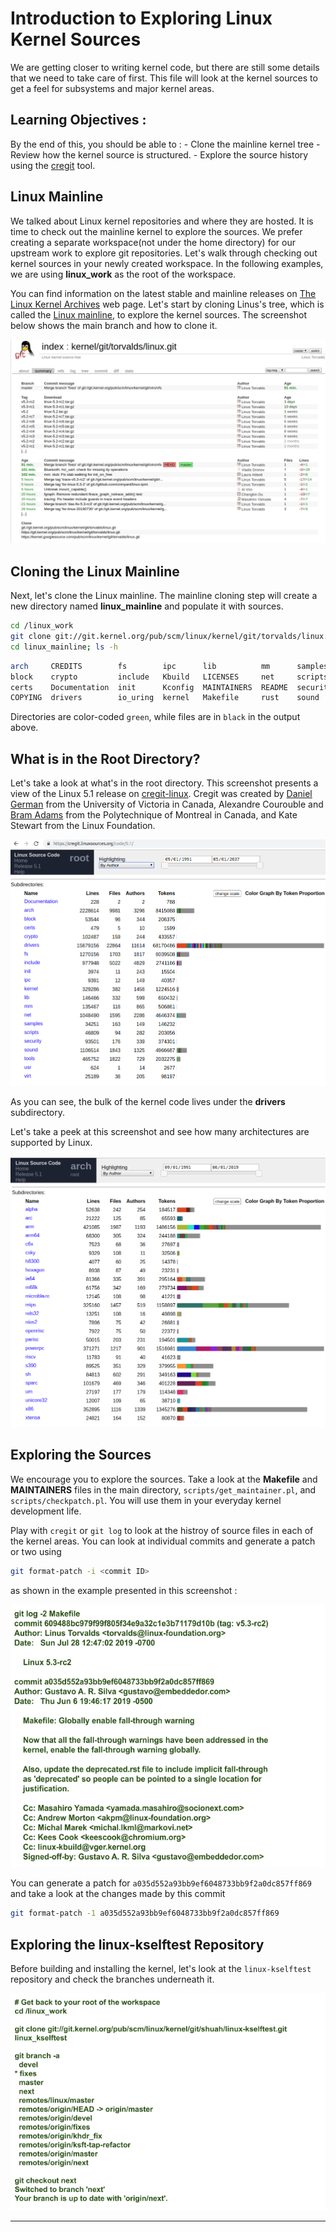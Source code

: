# Introduction to Exploring Linux Kernel Sources

We are getting closer to writing kernel code, but there are still some details that we need to take care of first. This file will look at the kernel sources to get a feel for subsystems and major kernel areas.

## Learning Objectives : 
By the end of this, you should be able to : 
    - Clone the mainline kernel tree
    - Review how the kernel source is structured.
    - Explore the source history using the [cregit](https://github.com/cregit/cregit) tool.

## Linux Mainline

We talked about Linux kernel repositories and where they are hosted. It is time to check out the mainline kernel to explore the sources. We prefer creating a separate workspace(not under the home directory) for our upstream work to explore git repositories. Let's walk through checking out kernel sources in your newly created workspace. In the following examples, we are using __linux_work__ as the root of the workspace. 

You can find information on the latest stable and mainline releases on [The Linux Kernel Archives](https://www.kernel.org/) web page. Let's start by cloning Linus's tree, which is called the [Linux mainline](https://git.kernel.org/pub/scm/linux/kernel/git/torvalds/linux.git/), to explore the kernel sources. The screenshot below shows the main branch and how to clone it. 

![Linux Mainline](images/linux-mainline-git.png "Linux Mainline git")

## Cloning the Linux Mainline

Next, let's clone the Linux mainline. The mainline cloning step will create a new directory named __linux_mainline__ and populate it with sources.

```bash
cd /linux_work
git clone git://git.kernel.org/pub/scm/linux/kernel/git/torvalds/linux.git linux_mainline
cd linux_mainline; ls -h
```

```bash
arch     CREDITS        fs        ipc      lib          mm      samples   tools
block    crypto         include   Kbuild   LICENSES     net     scripts   usr
certs    Documentation  init      Kconfig  MAINTAINERS  README  security  virt
COPYING  drivers        io_uring  kernel   Makefile     rust    sound
```

Directories are color-coded `green`, while files are in `black` in the output above.

## What is in the Root Directory?

Let's take a look at what's in the root directory. This screenshot presents a view of the Linux 5.1 release on [cregit-linux](https://cregit.linuxsources.org/). Cregit was created by [Daniel German](http://turingmachine.org/) from the University of Victoria in Canada, Alexandre Courouble and [Bram Adams](http://mcis.polymtl.ca/bram.html) from the Polytechnique of Montreal in Canada, and Kate Stewart from the Linux Foundation.

![cregit-Linux View of Linux Kernel 5.1 Release](images/cregit-linux-5.1.png "cregit-Linux view of Linux-Kernel")

As you can see, the bulk of the kernel code lives under the __drivers__ subdirectory.

Let's take a peek at this screenshot and see how many architectures are supported by Linux.

![cregit arch Directory](images/cregit-arch.png "Cregit arch Directory")

## Exploring the Sources

We encourage you to explore the sources. Take a look at the __Makefile__ and __MAINTAINERS__ files in the main directory, `scripts/get_maintainer.pl`, and `scripts/checkpatch.pl`. You will use them in your everyday kernel development life.

Play with `cregit` or `git log` to look at the histroy of source files in each of the kernel areas. You can look at individual commits and generate a patch or two using 

```bash 
git format-patch -i <commit ID>
```
as shown in the example presented in this screenshot : 

![git log Example](images/git-log.png "git log")

You can generate a patch for 
`a035d552a93bb9ef6048733bb9f2a0dc857ff869` and take a look at the changes made by this commit

```bash
git format-patch -1 a035d552a93bb9ef6048733bb9f2a0dc857ff869
```

## Exploring the linux-kselftest Repository

Before building and installing the kernel, let's look at the `linux-kselftest` repository and check the branches underneath it.

![Exploring linux-kselftest](images/linux-kselftest.png)


---

